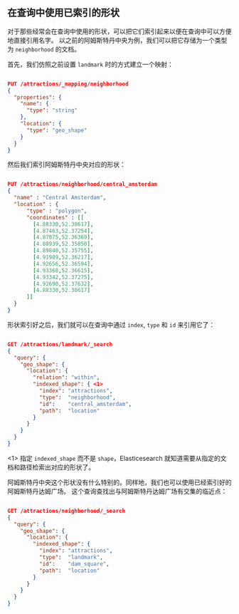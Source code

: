 ## 在查询中使用已索引的形状

对于那些经常会在查询中使用的形状，可以把它们索引起来以便在查询中可以方便地直接引用名字。
以之前的阿姆斯特丹中央为例，我们可以把它存储为一个类型为 `neighborhood` 的文档。

首先，我们仿照之前设置 `landmark` 时的方式建立一个映射：

```json

PUT /attractions/_mapping/neighborhood
{
  "properties": {
    "name": {
      "type": "string"
    },
    "location": {
      "type": "geo_shape"
    }
  }
}
```

然后我们索引阿姆斯特丹中央对应的形状：

```json

PUT /attractions/neighborhood/central_amsterdam
{
  "name" : "Central Amsterdam",
  "location" : {
      "type" : "polygon",
      "coordinates" : [[
        [4.88330,52.38617],
        [4.87463,52.37254],
        [4.87875,52.36369],
        [4.88939,52.35850],
        [4.89840,52.35755],
        [4.91909,52.36217],
        [4.92656,52.36594],
        [4.93368,52.36615],
        [4.93342,52.37275],
        [4.92690,52.37632],
        [4.88330,52.38617]
      ]]
  }
}
```

形状索引好之后，我们就可以在查询中通过 `index`, `type` 和 `id` 来引用它了：

```json

GET /attractions/landmark/_search
{
  "query": {
    "geo_shape": {
      "location": {
        "relation": "within",
        "indexed_shape": { <1>
          "index": "attractions",
          "type":  "neighborhood",
          "id":    "central_amsterdam",
          "path":  "location"
        }
      }
    }
  }
}
```

<1> 指定 `indexed_shape` 而不是 `shape`，Elasticesearch 就知道需要从指定的文档和路径检索出对应的形状了。

阿姆斯特丹中央这个形状没有什么特别的。同样地，我们也可以使用已经索引好的阿姆斯特丹达姆广场。
这个查询查找出与阿姆斯特丹达姆广场有交集的临近点：

```json

GET /attractions/neighborhood/_search
{
  "query": {
    "geo_shape": {
      "location": {
        "indexed_shape": {
          "index": "attractions",
          "type":  "landmark",
          "id":    "dam_square",
          "path":  "location"
        }
      }
    }
  }
}
```


